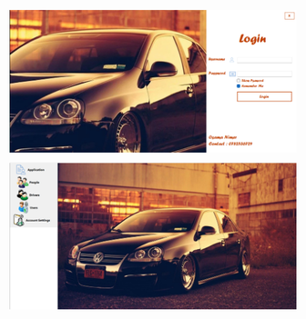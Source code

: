 ![image alt](https://github.com/Osama-Nimer/Driving-License-Management/blob/9309417553756a7c1276d1a4c8425b1652fec3ad/Login%20Page.png)




![image alt](https://github.com/Osama-Nimer/Driving-License-Management/blob/9309417553756a7c1276d1a4c8425b1652fec3ad/Home%20Page%20(2).png)
